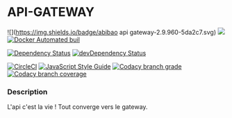 # API-GATEWAY

![](https://img.shields.io/badge/abibao api gateway-2.9.960-5da2c7.svg)
![](https://img.shields.io/badge/node-6-5da2c7.svg)
[![Docker Automated buil](https://img.shields.io/docker/automated/jrottenberg/ffmpeg.svg?maxAge=2592000)]()  

[![Dependency Status](https://david-dm.org/abibao/api-gateway.svg)](https://david-dm.org/abibao/api-gateway)
[![devDependency Status](https://david-dm.org/abibao/api-gateway/dev-status.svg)](https://david-dm.org/abibao/api-gateway#info=devDependencies)

[![CircleCI](https://circleci.com/gh/abibao/api-gateway/tree/rece.svg?style=svg)](https://circleci.com/gh/abibao/api-gateway/tree/rece)
[![JavaScript Style Guide](https://img.shields.io/badge/code%20style-standard-brightgreen.svg)](http://standardjs.com/)
[![Codacy branch grade](https://img.shields.io/codacy/grade/61e9f27af1c24bc2b9fbc78e9df6dfe0/rece.svg?maxAge=2592000)](https://www.codacy.com/app/team_abibao/api-gateway)
[![Codacy branch coverage](https://img.shields.io/codacy/coverage/61e9f27af1c24bc2b9fbc78e9df6dfe0/rece.svg?maxAge=2592000)](https://www.codacy.com/app/team_abibao/api-gateway)

### Description

L'api c'est la vie ! Tout converge vers le gateway.

